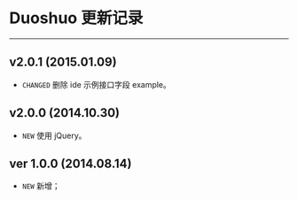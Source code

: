 # Duoshuo 更新记录
---

## v2.0.1 (2015.01.09)

- `CHANGED` 删除 ide 示例接口字段 example。

## v2.0.0 (2014.10.30)

- `NEW` 使用 jQuery。

## ver 1.0.0 (2014.08.14)

- `NEW` 新增；
